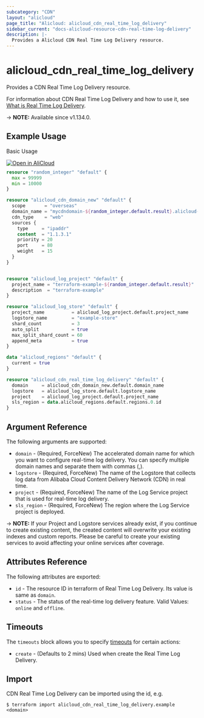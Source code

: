 ```yaml
---
subcategory: "CDN"
layout: "alicloud"
page_title: "Alicloud: alicloud_cdn_real_time_log_delivery"
sidebar_current: "docs-alicloud-resource-cdn-real-time-log-delivery"
description: |-
  Provides a Alicloud CDN Real Time Log Delivery resource.
---
```


# alicloud_cdn_real_time_log_delivery

Provides a CDN Real Time Log Delivery resource.

For information about CDN Real Time Log Delivery and how to use it, see [What is Real Time Log Delivery](https://www.alibabacloud.com/help/en/cdn/developer-reference/api-cdn-2018-05-10-createrealtimelogdelivery).

-> **NOTE:** Available since v1.134.0.

## Example Usage

Basic Usage

<div style="display: block;margin-bottom: 40px;"><div class="oics-button" style="float: right;position: absolute;margin-bottom: 10px;">
  <a href="https://api.aliyun.com/terraform?resource=alicloud_cdn_real_time_log_delivery&exampleId=63f84f4b-707f-6281-1841-733021627c67951707c1&activeTab=example&spm=docs.r.cdn_real_time_log_delivery.0.63f84f4b70&intl_lang=EN_US" target="_blank">
    <img alt="Open in AliCloud" src="https://img.alicdn.com/imgextra/i1/O1CN01hjjqXv1uYUlY56FyX_!!6000000006049-55-tps-254-36.svg" style="max-height: 44px; max-width: 100%;">
  </a>
</div></div>

```terraform
resource "random_integer" "default" {
  max = 99999
  min = 10000
}

resource "alicloud_cdn_domain_new" "default" {
  scope       = "overseas"
  domain_name = "mycdndomain-${random_integer.default.result}.alicloud-provider.cn"
  cdn_type    = "web"
  sources {
    type     = "ipaddr"
    content  = "1.1.3.1"
    priority = 20
    port     = 80
    weight   = 15
  }
}


resource "alicloud_log_project" "default" {
  project_name = "terraform-example-${random_integer.default.result}"
  description  = "terraform-example"
}

resource "alicloud_log_store" "default" {
  project_name          = alicloud_log_project.default.project_name
  logstore_name         = "example-store"
  shard_count           = 3
  auto_split            = true
  max_split_shard_count = 60
  append_meta           = true
}

data "alicloud_regions" "default" {
  current = true
}

resource "alicloud_cdn_real_time_log_delivery" "default" {
  domain     = alicloud_cdn_domain_new.default.domain_name
  logstore   = alicloud_log_store.default.logstore_name
  project    = alicloud_log_project.default.project_name
  sls_region = data.alicloud_regions.default.regions.0.id
}
```

## Argument Reference

The following arguments are supported:

* `domain` - (Required, ForceNew) The accelerated domain name for which you want to configure real-time log delivery. You can specify multiple domain names and separate them with commas (,).
* `logstore` - (Required, ForceNew) The name of the Logstore that collects log data from Alibaba Cloud Content Delivery Network (CDN) in real time.
* `project` - (Required, ForceNew) The name of the Log Service project that is used for real-time log delivery.
* `sls_region` - (Required, ForceNew) The region where the Log Service project is deployed.

-> **NOTE:** If your Project and Logstore services already exist, if you continue to create existing content, the created content will overwrite your existing indexes and custom reports. Please be careful to create your existing services to avoid affecting your online services after coverage.

## Attributes Reference

The following attributes are exported:

* `id` - The resource ID in terraform of Real Time Log Delivery. Its value is same as `domain`.
* `status` - The status of the real-time log delivery feature. Valid Values: `online` and `offline`.

## Timeouts

The `timeouts` block allows you to specify [timeouts](https://www.terraform.io/docs/configuration-0-11/resources.html#timeouts) for certain actions:

* `create` - (Defaults to 2 mins) Used when create the Real Time Log Delivery.

## Import

CDN Real Time Log Delivery can be imported using the id, e.g.

```shell
$ terraform import alicloud_cdn_real_time_log_delivery.example <domain>
```
